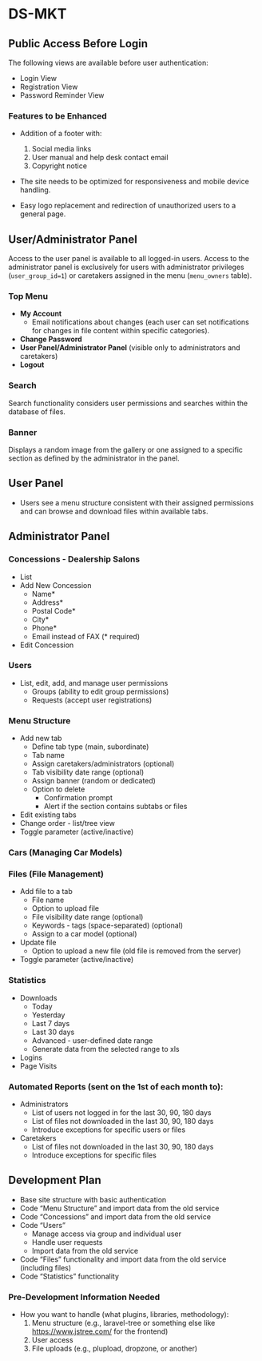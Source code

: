 # DS-MKT

## Public Access Before Login
The following views are available before user authentication:
- Login View
- Registration View
- Password Reminder View

### Features to be Enhanced
- Addition of a footer with:
    1. Social media links
    2. User manual and help desk contact email
    3. Copyright notice

- The site needs to be optimized for responsiveness and mobile device handling.
- Easy logo replacement and redirection of unauthorized users to a general page.

## User/Administrator Panel
Access to the user panel is available to all logged-in users. Access to the administrator panel is exclusively for users with administrator privileges (`user_group_id=1`) or caretakers assigned in the menu (`menu_owners` table).

### Top Menu
- **My Account**
    - Email notifications about changes (each user can set notifications for changes in file content within specific categories).
- **Change Password**
- **User Panel/Administrator Panel** (visible only to administrators and caretakers)
- **Logout**

### Search
Search functionality considers user permissions and searches within the database of files.

### Banner
Displays a random image from the gallery or one assigned to a specific section as defined by the administrator in the panel.

## User Panel
- Users see a menu structure consistent with their assigned permissions and can browse and download files within available tabs.

## Administrator Panel
### Concessions - Dealership Salons
- List
- Add New Concession
    - Name*
    - Address*
    - Postal Code*
    - City*
    - Phone*
    - Email instead of FAX (* required)
- Edit Concession

### Users
- List, edit, add, and manage user permissions
    - Groups (ability to edit group permissions)
    - Requests (accept user registrations)

### Menu Structure
- Add new tab
    - Define tab type (main, subordinate)
    - Tab name
    - Assign caretakers/administrators (optional)
    - Tab visibility date range (optional)
    - Assign banner (random or dedicated)
    - Option to delete
        - Confirmation prompt
        - Alert if the section contains subtabs or files
- Edit existing tabs
- Change order - list/tree view
- Toggle parameter (active/inactive)

### Cars (Managing Car Models)
### Files (File Management)
- Add file to a tab
    - File name
    - Option to upload file
    - File visibility date range (optional)
    - Keywords - tags (space-separated) (optional)
    - Assign to a car model (optional)
- Update file
    - Option to upload a new file (old file is removed from the server)
- Toggle parameter (active/inactive)

### Statistics
- Downloads
    - Today
    - Yesterday
    - Last 7 days
    - Last 30 days
    - Advanced - user-defined date range
    - Generate data from the selected range to xls
- Logins
- Page Visits

### Automated Reports (sent on the 1st of each month to):
- Administrators
    - List of users not logged in for the last 30, 90, 180 days
    - List of files not downloaded in the last 30, 90, 180 days
    - Introduce exceptions for specific users or files
- Caretakers
    - List of files not downloaded in the last 30, 90, 180 days
    - Introduce exceptions for specific files

## Development Plan
- Base site structure with basic authentication
- Code “Menu Structure” and import data from the old service
- Code “Concessions” and import data from the old service
- Code “Users”
    - Manage access via group and individual user
    - Handle user requests
    - Import data from the old service
- Code “Files” functionality and import data from the old service (including files)
- Code “Statistics” functionality

### Pre-Development Information Needed
- How you want to handle (what plugins, libraries, methodology):
    1. Menu structure (e.g., laravel-tree or something else like https://www.jstree.com/ for the frontend)
    2. User access
    3. File uploads (e.g., plupload, dropzone, or another)
